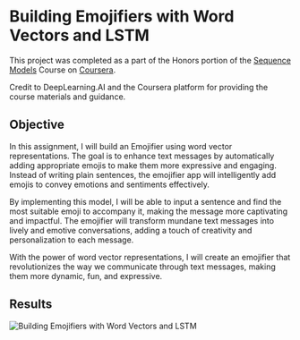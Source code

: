 
# Building Emojifiers with Word Vectors and LSTM

This project was completed as a part of the Honors portion of the [Sequence Models](https://www.coursera.org/learn/nlp-sequence-models) Course on [Coursera](https://www.coursera.org/).

Credit to DeepLearning.AI and the Coursera platform for providing the course materials and guidance.

## Objective

In this assignment, I will build an Emojifier using word vector representations. The goal is to enhance text messages by automatically adding appropriate emojis to make them more expressive and engaging. Instead of writing plain sentences, the emojifier app will intelligently add emojis to convey emotions and sentiments effectively.

By implementing this model, I will be able to input a sentence and find the most suitable emoji to accompany it, making the message more captivating and impactful. The emojifier will transform mundane text messages into lively and emotive conversations, adding a touch of creativity and personalization to each message.

With the power of word vector representations, I will create an emojifier that revolutionizes the way we communicate through text messages, making them more dynamic, fun, and expressive.
## Results

![Building Emojifiers with Word Vectors and LSTM](https://blogger.googleusercontent.com/img/b/R29vZ2xl/AVvXsEikwGjCu5ntV6qO5bAX5ae8sl1k9cvR5YPWad8PFndwczBZ3C-QPWjVVsP_7LEX1GlKqcPqsrtP9lwvrC_N0fyODNRSTw3-IlTj4Zqu1IeTM0G1PW-fh0Q3ysyXSW-ESQJ-eS4Z4TcI6CwuS8HE4n9a7ic9ncg41GNxuH6viDZaOkrCPUM3MrpKckspMCs/s1600/building-emojifiers-with-word-vectors-and-lstm.png)